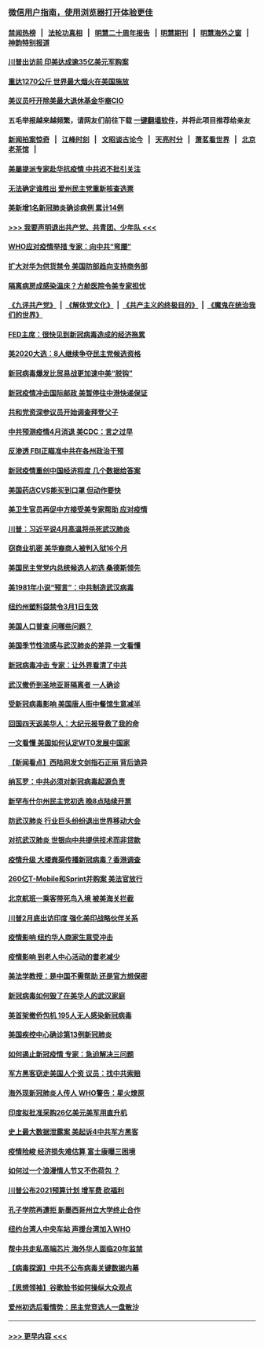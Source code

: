 ### [微信用户指南，使用浏览器打开体验更佳](https://github.com/gfw-breaker/banned-news1/blob/master/indexes/wechat-guide.md?t=0)
#### [禁闻热榜](热点新闻.md?t=0)  &nbsp;&nbsp;|&nbsp;&nbsp; [法轮功真相](https://github.com/gfw-breaker/truth/blob/master/README.md?t=0) &nbsp;&nbsp;|&nbsp;&nbsp; [明慧二十周年报告](https://github.com/gfw-breaker/mh-reports/blob/master/README.md?t=0) &nbsp;&nbsp;|&nbsp;&nbsp;[明慧期刊](https://github.com/gfw-breaker/mh-qikan) &nbsp;&nbsp;|&nbsp;&nbsp; [明慧海外之窗](https://github.com/gfw-breaker/mh-news/blob/master/README.md?t=0) &nbsp;&nbsp;|&nbsp;&nbsp; [神韵特别报道](https://github.com/gfw-breaker/mh-news/blob/master/shenyun.md?t=0)
#### [川普出访前 印美达成逾35亿美元军购案](../pages/nsc412/n11865444.md?t=02132222) 
#### [重达1270公斤 世界最大烟火在美国施放](../pages/nsc412/n11865198.md?t=02132222) 
#### [美议员吁开除美最大退休基金华裔CIO](../pages/nsc412/n11865230.md?t=02132222) 
#### 五毛举报越来越频繁，请网友们前往下载 [一键翻墙软件](https://github.com/gfw-breaker/ssr-accounts)，并将此项目推荐给亲友
#### [新闻拍案惊奇](https://github.com/gfw-breaker/banned-news1/blob/master/pages/link4.md) &nbsp;&nbsp;|&nbsp;&nbsp; [江峰时刻](https://github.com/gfw-breaker/banned-news1/blob/master/pages/link4.md) &nbsp;&nbsp;|&nbsp;&nbsp; [文昭谈古论今](https://github.com/gfw-breaker/banned-news1/blob/master/pages/link4.md) &nbsp;&nbsp;|&nbsp;&nbsp; [天亮时分](https://github.com/gfw-breaker/banned-news1/blob/master/pages/link4.md) &nbsp;&nbsp;|&nbsp;&nbsp; [萧茗看世界](https://github.com/gfw-breaker/banned-news1/blob/master/pages/link4.md) &nbsp;&nbsp;|&nbsp;&nbsp; [北京老茶馆](https://github.com/gfw-breaker/banned-news1/blob/master/pages/link4.md) &nbsp;&nbsp;|&nbsp;&nbsp; 
#### [美屡提派专家赴华抗疫情 中共迟不批引关注](../pages/nsc412/n11864719.md?t=02132222) 
#### [无法确定谁胜出 爱州民主党重新核查选票](../pages/nsc412/n11864830.md?t=02132222) 
#### [美新增1名新冠肺炎确诊病例 累计14例](../pages/nsc412/n11864893.md?t=02132222) 
#### [>>> 我要声明退出共产党、共青团、少年队 <<<](https://github.com/begood0513/goodnews/blob/master/quit/letter.md) 
#### [WHO应对疫情举措 专家：向中共“弯腰”](../pages/nsc412/n11864727.md?t=02132222) 
#### [扩大对华为供货禁令 美国防部趋向支持商务部](../pages/nsc412/n11864773.md?t=02132222) 
#### [隔离病房成感染温床？方舱医院令美专家担忧](../pages/nsc412/n11864575.md?t=02132222) 
#### [《九评共产党》](https://github.com/begood0513/9ping.md/blob/master/README.md) &nbsp;|&nbsp; [《解体党文化》](../../../../jtdwh.md/blob/master/README.md)  &nbsp;|&nbsp; [《共产主义的终极目的》](../../../../gczydzjmd.md/blob/master/README.md) &nbsp;|&nbsp; [《魔鬼在统治我们的世界》](../../../../mgztzwmdsj.md/blob/master/README.md) 
#### [FED主席：很快见到新冠病毒造成的经济拖累](../pages/nsc412/n11864507.md?t=02132222) 
#### [美2020大选：8人继续争夺民主党候选资格](../pages/nsc412/n11864327.md?t=02132222) 
#### [新冠病毒爆发比贸易战更加速中美“脱钩”](../pages/nsc412/n11864470.md?t=02132222) 
#### [新冠疫情冲击国际邮政 美暂停往中港快递保证](../pages/nsc412/n11864207.md?t=02132222) 
#### [共和党资深参议员开始调查拜登父子](../pages/nsc412/n11863984.md?t=02132222) 
#### [中共预测疫情4月消退 美CDC：言之过早](../pages/nsc412/n11864310.md?t=02132222) 
#### [反渗透 FBI正瞄准中共在各州政治干预](../pages/nsc412/n11864300.md?t=02132222) 
#### [新冠疫情重创中国经济程度 几个数据给答案](../pages/nsc412/n11864203.md?t=02132222) 
#### [美国药店CVS能买到口罩 但动作要快](../pages/nsc412/n11862438.md?t=02132222) 
#### [美卫生官员再促中方接受美专家帮助 应对疫情](../pages/nsc412/n11864043.md?t=02132222) 
#### [川普：习近平说4月高温将杀死武汉肺炎](../pages/nsc412/n11860814.md?t=02132222) 
#### [窃商业机密 美华裔商人被判入狱16个月](../pages/nsc412/n11863911.md?t=02132222) 
#### [美国民主党党内总统候选人初选 桑德斯领先](../pages/nsc412/n11863475.md?t=02132222) 
#### [美1981年小说“预言”：中共制造武汉病毒](../pages/nsc412/n11863306.md?t=02132222) 
#### [纽约州塑料袋禁令3月1日生效](../pages/nsc412/n11862832.md?t=02132222) 
#### [美国人口普查  问哪些问题？](../pages/nsc412/n11862808.md?t=02132222) 
#### [美国季节性流感与武汉肺炎的差异 一文看懂](../pages/nsc412/n11862428.md?t=02132222) 
#### [新冠病毒冲击 专家：让外界看清了中共](../pages/nsc412/n11862280.md?t=02132222) 
#### [武汉撤侨到圣地亚哥隔离者 一人确诊](../pages/nsc412/n11862460.md?t=02132222) 
#### [受新冠病毒影响 美国唐人街中餐馆生意减半](../pages/nsc412/n11861940.md?t=02132222) 
#### [回国四天返美华人：大纪元报导救了我的命](../pages/nsc412/n11862181.md?t=02132222) 
#### [一文看懂 美国如何认定WTO发展中国家](../pages/nsc412/n11862051.md?t=02132222) 
#### [【新闻看点】西陆网发文剑指石正丽 背后诡异](../pages/nsc412/n11861792.md?t=02132222) 
#### [纳瓦罗：中共必须对新冠病毒起源负责](../pages/nsc412/n11861810.md?t=02132222) 
#### [新罕布什尔州民主党初选 晚8点陆续开票](../pages/nsc412/n11861872.md?t=02132222) 
#### [防武汉肺炎 行业巨头纷纷退出世界移动大会](../pages/nsc412/n11861795.md?t=02132222) 
#### [对抗武汉肺炎 世银向中共提供技术而非贷款](../pages/nsc412/n11861652.md?t=02132222) 
#### [疫情升级 大楼粪渠传播新冠病毒？香港调查](../pages/nsc412/n11861556.md?t=02132222) 
#### [260亿T-Mobile和Sprint并购案 美法官放行](../pages/nsc412/n11861511.md?t=02132222) 
#### [北京航班一乘客带死鸟入境 被美海关拦截](../pages/nsc412/n11861317.md?t=02132222) 
#### [川普2月底出访印度 强化美印战略伙伴关系](../pages/nsc412/n11860557.md?t=02132222) 
#### [疫情影响  纽约华人商家生意受冲击](../pages/nsc412/n11860284.md?t=02132222) 
#### [疫情影响  到老人中心活动的耆老减少](../pages/nsc412/n11860199.md?t=02132222) 
#### [美法学教授：是中国不需帮助 还是官方想保密](../pages/nsc412/n11859492.md?t=02132222) 
#### [新冠病毒如何毁了在美华人的武汉家庭](../pages/nsc412/n11859524.md?t=02132222) 
#### [美首架撤侨包机 195人无人感染新冠病毒](../pages/nsc412/n11859908.md?t=02132222) 
#### [美国疾控中心确诊第13例新冠肺炎](../pages/nsc412/n11859966.md?t=02132222) 
#### [如何遏止新冠疫情 专家：急迫解决三问题](../pages/nsc412/n11859685.md?t=02132222) 
#### [军方黑客窃走美国人个资 议员：找中共索赔](../pages/nsc412/n11859371.md?t=02132222) 
#### [海外现新冠肺炎人传人 WHO警告：星火燎原](../pages/nsc412/n11859252.md?t=02132222) 
#### [印度拟批准采购26亿美元美军用直升机](../pages/nsc412/n11859143.md?t=02132222) 
#### [史上最大数据泄露案 美起诉4中共军方黑客](../pages/nsc412/n11859115.md?t=02132222) 
#### [疫情险峻 经济损失难估算 富士康曝三困境](../pages/nsc412/n11859120.md?t=02132222) 
#### [如何过一个浪漫情人节又不伤荷包 ？](../pages/nsc412/n11858969.md?t=02132222) 
#### [川普公布2021预算计划 增军费 砍福利](../pages/nsc412/n11859012.md?t=02132222) 
#### [孔子学院再遭拒 新墨西哥州立大学终止合作](../pages/nsc412/n11858661.md?t=02132222) 
#### [纽约台湾人中央车站  声援台湾加入WHO](../pages/nsc412/n11857757.md?t=02132222) 
#### [帮中共走私高端芯片 海外华人面临20年监禁](../pages/nsc412/n11855016.md?t=02132222) 
#### [【病毒探源】中共不公布病毒关键数据内幕](../pages/nsc412/n11856584.md?t=02132222) 
#### [【思想领袖】谷歌脸书如何操纵大众观点](../pages/nsc412/n11680874.md?t=02132222) 
#### [爱州初选后看情势：民主党竞选人一盘散沙](../pages/nsc412/n11856557.md?t=02132222) 

----
#### [ >>> 更早内容 <<< ](../indexes/nsc412-earlier.md)
